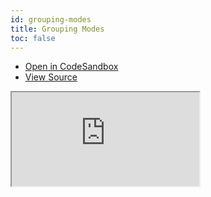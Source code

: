 ```yaml
---
id: grouping-modes
title: Grouping Modes
toc: false
---
```


- [Open in CodeSandbox](https://codesandbox.io/s/github/tannerlinsley/react-charts/tree/next/examples/grouping-modes)
- [View Source](https://github.com/tannerlinsley/react-charts/tree/next/examples/grouping-modes)

<iframe
  src="https://codesandbox.io/embed/github/tannerlinsley/react-charts/tree/next/examples/grouping-modes?autoresize=1&fontsize=14&theme=dark"
  title="tannerlinsley/react-charts: grouping-modes"
  sandbox="allow-forms allow-modals allow-popups allow-presentation allow-same-origin allow-scripts"
  style={{
    width: '100%',
    height: '80vh',
    border: '0',
    borderRadius: 8,
    overflow: 'hidden',
    position: 'static',
    zIndex: 0,
  }}
></iframe>
